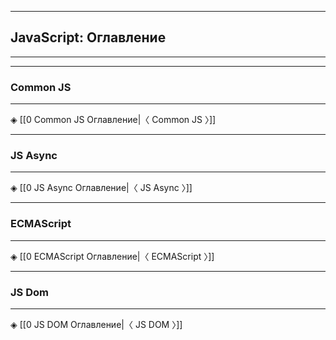 ----
## JavaScript: Оглавление
---
----
### Common JS 
---

◈ [[0 Common JS Оглавление|〈 Common JS  〉]]

----
### JS Async
---

◈ [[0 JS Async Оглавление|〈 JS Async 〉]]
 
----
### ECMAScript
---

◈ [[0 ECMAScript Оглавление|〈 ECMAScript 〉]]

----
### JS Dom
---
 
 ◈ [[0 JS DOM Оглавление|〈 JS DOM 〉]]